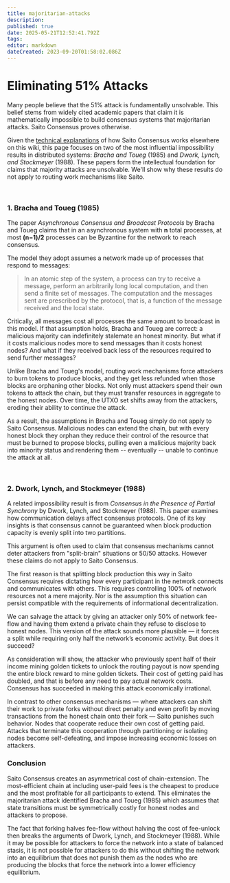 ```yaml
---
title: majoritarian-attacks
description: 
published: true
date: 2025-05-21T12:52:41.792Z
tags: 
editor: markdown
dateCreated: 2023-09-20T01:58:02.086Z
---
```


# Eliminating 51% Attacks

Many people believe that the 51% attack is fundamentally unsolvable. This belief stems from widely cited academic papers that claim it is mathematically impossible to build consensus systems that majoritarian attacks. Saito Consensus proves otherwise.

Given the [technical explanations](/consensus) of how Saito Consensus works elsewhere on this wiki, this page focuses on two of the most influential impossibility results in distributed systems: *Bracha and Toueg* (1985) and *Dwork, Lynch, and Stockmeyer* (1988). These papers form the intellectual foundation for claims that majority attacks are unsolvable. We'll show why these results do not apply to routing work mechanisms like Saito.

<br>

### 1. Bracha and Toueg (1985)

The paper *Asynchronous Consensus and Broadcast Protocols* by Bracha and Toueg claims that in an asynchronous system with **n** total processes, at most **(n−1)/2** processes can be Byzantine for the network to reach consensus.

The model they adopt assumes a network made up of processes that respond to messages:

> In an atomic step of the system, a process can try to receive a message, perform an arbitrarily long local computation, and then send a finite set of messages. The computation and the messages sent are prescribed by the protocol, that is, a function of the message received and the local state.

Critically, all messages cost all processes the same amount to broadcast in this model. If that assumption holds, Bracha and Toueg are correct: a malicious majority can indefinitely stalemate an honest minority. But what if it costs malicious nodes more to send messages than it costs honest nodes? And what if they received back less of the resources required to send further messages?

Unlike Bracha and Toueg's model, routing work mechanisms force attackers to burn tokens to produce blocks, and they get less refunded when those blocks are orphaning other blocks. Not only must attackers spend their own tokens to attack the chain, but they must transfer resources in aggregate to the honest nodes. Over time, the UTXO set shifts away from the attackers, eroding their ability to continue the attack.

As a result, the assumptions in Bracha and Toueg simply do not apply to Saito Consensus. Malicious nodes can extend the chain, but with every honest block they orphan they reduce their control of the resource that must be burned to propose blocks, pulling even a malicious majority back into minority status and rendering them -- eventually -- unable to continue the attack at all.

<br>

### 2. Dwork, Lynch, and Stockmeyer (1988)

A related impossibility result is from *Consensus in the Presence of Partial Synchrony* by Dwork, Lynch, and Stockmeyer (1988). This paper examines how communication delays affect consensus protocols. One of its key insights is that consensus cannot be guaranteed when block production capacity is evenly split into two partitions.

This argument is often used to claim that consensus mechanisms cannot deter attackers from "split-brain" situations or 50/50 attacks. However these claims do not apply to Saito Consensus.

The first reason is that splitting block production this way in Saito Consensus requires dictating how every participant in the network connects and communicates with others. This requires controlling 100% of network resources not a mere majority. Nor is the assumption this situation can persist compatible with the requirements of informational decentralization.

We can salvage the attack by giving an attacker only 50% of network fee-flow and having them extend a private chain they refuse to disclose to honest nodes. This version of the attack sounds more plausible — it forces a split while requiring only half the network’s economic activity. But does it succeed?

As consideration will show, the attacker who previously spent half of their income mining golden tickets to unlock the routing payout is now spending the entire block reward to mine golden tickets. Their cost of getting paid has doubled, and that is before any need to pay actual network costs. Consensus has succeeded in making this attack economically irrational.

In contrast to other consensus mechanisms — where attackers can shift their work to private forks without direct penalty and even profit by moving transactions from the honest chain onto their fork — Saito punishes such behavior. Nodes that cooperate reduce their own cost of getting paid. Attacks that terminate this cooperation through partitioning or isolating nodes become self-defeating, and impose increasing economic losses on attackers.

### Conclusion

Saito Consensus creates an asymmetrical cost of chain-extension. The most-efficient chain at including user-paid fees is the cheapest to produce and the most profitable for all participants to extend. This eliminates the majoritarian attack identified Bracha and Toueg (1985) which assumes that state transitions must be symmetrically costly for honest nodes and attackers to propose. 

The fact that forking halves fee-flow without halving the cost of fee-unlock then breaks the arguments of Dwork, Lynch, and Stockmeyer (1988). While it may be possible for attackers to force the network into a state of balanced stasis, it is not possible for attackers to do this without shifting the network into an equilibrium that does not punish them as the nodes who are producing the blocks that force the network into a lower efficiency equilibrium.


